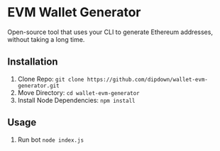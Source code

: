 # EVM Wallet Generator

Open-source tool that uses your CLI to generate Ethereum addresses, without taking a long time.

## Installation
1. Clone Repo: `git clone https://github.com/dipdown/wallet-evm-generator.git`
2. Move Directory: `cd wallet-evm-generator`
3. Install Node Dependencies: `npm install`

## Usage
1. Run bot `node index.js`
